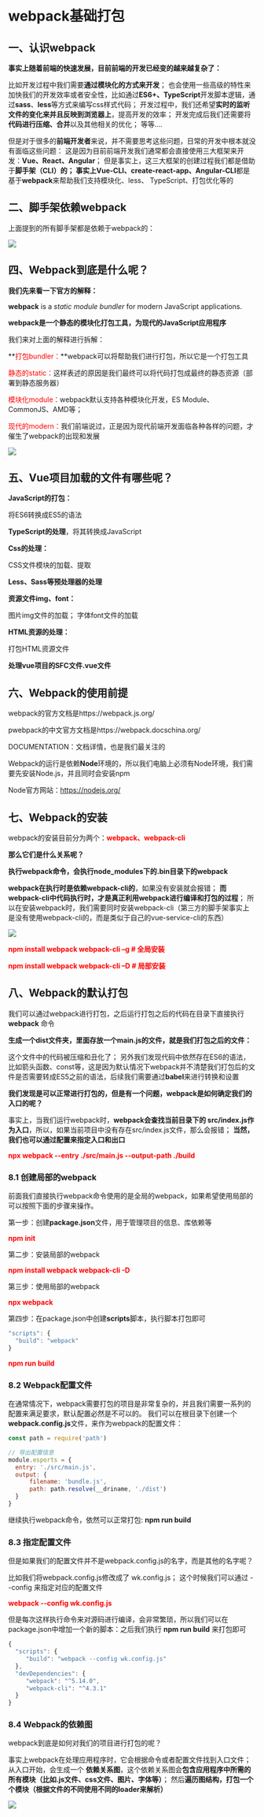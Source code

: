 # webpack基础打包

## 一、**认识webpack**

**事实上随着前端的快速发展，目前前端的开发已经变的越来越复杂了：** 

比如开发过程中我们需要**通过模块化的方式来开发**； 也会使用一些高级的特性来加快我们的开发效率或者安全性，比如通过**ES6+、TypeScript**开发脚本逻辑，通过**sass**、**less**等方式来编写css样式代码； 开发过程中，我们还希望**实时的监听文件的变化来并且反映到浏览器上**，提高开发的效率； 开发完成后我们还需要将**代码进行压缩、合并**以及其他相关的优化； 等等…. 

但是对于很多的**前端开发者**来说，并不需要思考这些问题，日常的开发中根本就没有面临这些问题： 这是因为目前前端开发我们通常都会直接使用三大框架来开发：**Vue、React、Angular**； 但是事实上，这三大框架的创建过程我们都是借助于**脚手架（CLI）**的； 事实上**Vue-CLI、create-react-app、Angular-CLI**都是基于**webpack**来帮助我们支持模块化、less、 TypeScript、打包优化等的

## 二、**脚手架依赖webpack**

上面提到的所有脚手架都是依赖于webpack的：

![](../imgs/webpack/%E8%84%9A%E6%89%8B%E6%9E%B6%E4%BE%9D%E8%B5%96webpack.png)

## 四、**Webpack到底是什么呢？**

**我们先来看一下官方的解释：** 

**webpack** is a *static module bundler* for modern JavaScript applications.

**webpack是一个静态的模块化打包工具，为现代的JavaScript应用程序** 

我们来对上面的解释进行拆解： 

**<span style='color:red'>打包bundler：</span>**webpack可以将帮助我们进行打包，所以它是一个打包工具 

<span style='color:red'>静态的static：</span>这样表述的原因是我们最终可以将代码打包成最终的静态资源（部署到静态服务器）

<span style='color:red'>模块化module：</span>webpack默认支持各种模块化开发，ES Module、CommonJS、AMD等； 

<span style='color:red'>现代的modern：</span>我们前端说过，正是因为现代前端开发面临各种各样的问题，才催生了webpack的出现和发展

![](../imgs/webpack/webpack%E5%AE%98%E6%96%B9%E5%9B%BE%E7%89%87.png)

## 五、**Vue项目加载的文件有哪些呢？**

**JavaScript的打包：** 

将ES6转换成ES5的语法 

**TypeScript的处理**，将其转换成JavaScript

**Css的处理：** 

CSS文件模块的加载、提取

**Less、Sass等预处理器的处理**

**资源文件img、font：** 

图片img文件的加载； 字体font文件的加载

**HTML资源的处理：** 

打包HTML资源文件

**处理vue项目的SFC文件.vue文件**

## 六、**Webpack的使用前提**

webpack的官方文档是https://webpack.js.org/ 

pwebpack的中文官方文档是https://webpack.docschina.org/ 

DOCUMENTATION：文档详情，也是我们最关注的 

Webpack的运行是依赖**Node**环境的，所以我们电脑上必须有Node环境，我们需要先安装Node.js，并且同时会安装npm

Node官方网站：https://nodejs.org/

## 七、**Webpack的安装**

webpack的安装目前分为两个：**<span style='color:red'>webpack、webpack-cli</span>**

**那么它们是什么关系呢？** 

**执行webpack命令，会执行node_modules下的.bin目录下的webpack**

**webpack在执行时是依赖webpack-cli的**，如果没有安装就会报错； **而webpack-cli中代码执行时，才是真正利用webpack进行编译和打包的过程**； 所以在安装webpack时，我们需要同时安装webpack-cli（第三方的脚手架事实上是没有使用webpack-cli的，而是类似于自己的vue-service-cli的东西）

![](../imgs/webpack/webpack%E5%8F%8Awebpack-cli%E5%85%B3%E7%B3%BB.png)

**<span style='color:red'>npm install webpack webpack-cli –g # 全局安装</span>** 

**<span style='color:red'>npm install webpack webpack-cli –D # 局部安装</span>**

## 八、**Webpack的默认打包**

我们可以通过webpack进行打包，之后运行打包之后的代码在目录下直接执行 **webpack** 命令 

**生成一个dist文件夹，里面存放一个main.js的文件，就是我们打包之后的文件：** 

这个文件中的代码被压缩和丑化了； 另外我们发现代码中依然存在ES6的语法，比如箭头函数、const等，这是因为默认情况下webpack并不清楚我们打包后的文件是否需要转成ES5之前的语法，后续我们需要通过**babel**来进行转换和设置

**我们发现是可以正常进行打包的，但是有一个问题，webpack是如何确定我们的入口的呢？** 

事实上，当我们运行webpack时，**webpack会查找当前目录下的 src/index.js作为入口**，所以，如果当前项目中没有存在src/index.js文件，那么会报错； **当然，我们也可以通过配置来指定入口和出口**

**<span style='color:red'>npx webpack --entry ./src/main.js --output-path ./build</span>**

### 8.1 **创建局部的webpack**

前面我们直接执行webpack命令使用的是全局的webpack，如果希望使用局部的可以按照下面的步骤来操作。 

第一步：创建**package.json**文件，用于管理项目的信息、库依赖等 

**<span style='color:red'>npm init</span>**

第二步：安装局部的webpack 

**<span style='color:red'>npm install webpack webpack-cli -D</span>**

第三步：使用局部的webpack 

**<span style='color:red'>npx webpack</span>**

第四步：在package.json中创建**scripts**脚本，执行脚本打包即可

```javascript
"scripts": {
  "build": "webpack"
}
```

**<span style='color:red'>npm run build</span>**

### 8.2 **Webpack配置文件**

在通常情况下，webpack需要打包的项目是非常复杂的，并且我们需要一系列的配置来满足要求，默认配置必然是不可以的。 我们可以在根目录下创建一个**webpack.config.js**文件，来作为webpack的配置文件：

```javascript
const path = require('path')

// 导出配置信息
module.esports = {
  entry: './src/main.js',
  output: {
      filename: 'bundle.js',
      path: path.resolve(__driname, './dist')
  }
}
```

继续执行webpack命令，依然可以正常打包: **npm run build**

### 8.3 **指定配置文件**

但是如果我们的配置文件并不是webpack.config.js的名字，而是其他的名字呢？ 

比如我们将webpack.config.js修改成了 wk.config.js； 这个时候我们可以通过 --config 来指定对应的配置文件

**<span style='color:red'>webpack --config wk.config.js</span>**

但是每次这样执行命令来对源码进行编译，会非常繁琐，所以我们可以在package.json中增加一个新的脚本：之后我们执行 **npm run build** 来打包即可

```javascript
{
  "scripts": {
     "build": "webpack --config wk.config.js"
  },
  "devDependencies": {
     "webpack": "^5.14.0",
     "webpack-cli": "^4.3.1"
  }
}
```

### 8.4 **Webpack的依赖图**

webpack到底是如何对我们的项目进行打包的呢？ 

事实上webpack在处理应用程序时，它会根据命令或者配置文件找到入口文件； 从入口开始，会生成一个 **依赖关系图**，这个依赖关系图会**包含应用程序中所需的所有模块（比如.js文件、css文件、图片、字体等）**； 然后**遍历图结构，打包一个个模块（根据文件的不同使用不同的loader来解析）**

![](../imgs/webpack/webpack%E5%AE%98%E6%96%B9%E5%9B%BE%E7%89%87.png)

